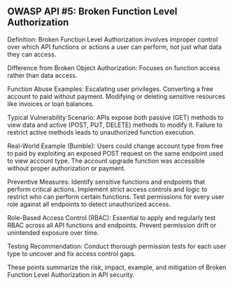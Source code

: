 ## OWASP API #5: Broken Function Level Authorization

Definition: Broken Function Level Authorization involves improper control over which API functions or actions a user can perform, not just what data they can access.

Difference from Broken Object Authorization: Focuses on function access rather than data access.

Function Abuse Examples:
Escalating user privileges.
Converting a free account to paid without payment.
Modifying or deleting sensitive resources like invoices or loan balances.

Typical Vulnerability Scenario:
APIs expose both passive (GET) methods to view data and active (POST, PUT, DELETE) methods to modify it.
Failure to restrict active methods leads to unauthorized function execution.

Real-World Example (Bumble):
Users could change account type from free to paid by exploiting an exposed POST request on the same endpoint used to view account type.
The account upgrade function was accessible without proper authorization or payment.

Preventive Measures:
Identify sensitive functions and endpoints that perform critical actions.
Implement strict access controls and logic to restrict who can perform certain functions.
Test permissions for every user role against all endpoints to detect unauthorized access.

Role-Based Access Control (RBAC):
Essential to apply and regularly test RBAC across all API functions and endpoints.
Prevent permission drift or unintended exposure over time.

Testing Recommendation:
Conduct thorough permission tests for each user type to uncover and fix access control gaps.

These points summarize the risk, impact, example, and mitigation of Broken Function Level Authorization in API security.